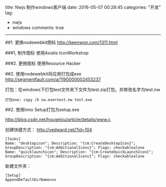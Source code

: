 title: Nwjs 制作windows客户端
date: 2016-05-07 00:28:45
categories: "开发”
tag: 
- nwjs
- windows
comments: true
---

##1. 更换nodewebkit图标
http://keenwon.com/1311.html

###1, 制作图标
使用Axialis IconWorkshop

###2. 更换图标
使用Resource Hacker

##2. 使用nodewebkit将应用打包成exe
http://segmentfault.com/a/1190000002453237

打包：在windows下打包test文件夹下文件为test.zip打包，并修改名字为test.nw
```
打包exe: copy /b nw.exe+test.nw test.exe
```



##2. 使用Inno Setup打包为setup.exe

http://blog.csdn.net/hougelou/article/details/www.c

创建快捷方式：
http://yedward.net/?id=104
```
[Tasks]
Name: "desktopicon"; Description: "{cm:CreateDesktopIcon}"; GroupDescription: "{cm:AdditionalIcons}"; Flags: checkablealone
Name: "quicklaunchicon"; Description: "{cm:CreateQuickLaunchIcon}"; GroupDescription: "{cm:AdditionalIcons}"; Flags: checkablealone
```

新建文件夹：
```
[Setup]
AppendDefaultDirName=no
```
